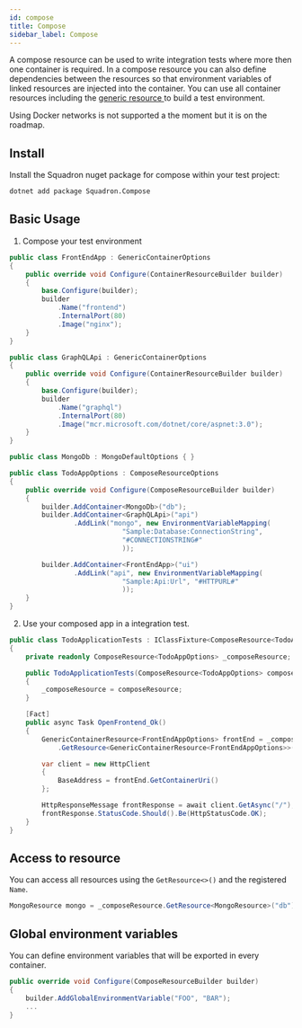 ```yaml
---
id: compose
title: Compose
sidebar_label: Compose
---
```


A compose resource can be used to write integration tests where more then one container is required.
In a compose resource you can also define dependencies between the resources so that
environment variables of linked resources are injected into the container.
You can use all container resources including the [generic resource ](generic-container.md) to
build a test environment.

Using Docker networks is not supported a the moment but it is on the roadmap.

## Install

Install the Squadron nuget package for compose within your test project:

```bash
dotnet add package Squadron.Compose
```

## Basic Usage

1. Compose your test environment

```csharp
public class FrontEndApp : GenericContainerOptions
{
    public override void Configure(ContainerResourceBuilder builder)
    {
        base.Configure(builder);
        builder
            .Name("frontend")
            .InternalPort(80)
            .Image("nginx");
    }
}

public class GraphQLApi : GenericContainerOptions
{
    public override void Configure(ContainerResourceBuilder builder)
    {
        base.Configure(builder);
        builder
            .Name("graphql")
            .InternalPort(80)
            .Image("mcr.microsoft.com/dotnet/core/aspnet:3.0");
    }
}

public class MongoDb : MongoDefaultOptions { }

public class TodoAppOptions : ComposeResourceOptions
{
    public override void Configure(ComposeResourceBuilder builder)
    {
        builder.AddContainer<MongoDb>("db");
        builder.AddContainer<GraphQLApi>("api")
                .AddLink("mongo", new EnvironmentVariableMapping(
                            "Sample:Database:ConnectionString",
                            "#CONNECTIONSTRING#"
                            ));

        builder.AddContainer<FrontEndApp>("ui")
                .AddLink("api", new EnvironmentVariableMapping(
                            "Sample:Api:Url", "#HTTPURL#"
                            ));
    }
}
```

2. Use your composed app in a integration test.

```csharp
public class TodoApplicationTests : IClassFixture<ComposeResource<TodoAppOptions>>
{
    private readonly ComposeResource<TodoAppOptions> _composeResource;

    public TodoApplicationTests(ComposeResource<TodoAppOptions> composeResource)
    {
        _composeResource = composeResource;
    }

    [Fact]
    public async Task OpenFrontend_Ok()
    {
        GenericContainerResource<FrontEndAppOptions> frontEnd = _composeResource
            .GetResource<GenericContainerResource<FrontEndAppOptions>>("ui");

        var client = new HttpClient
        {
            BaseAddress = frontEnd.GetContainerUri()
        };

        HttpResponseMessage frontResponse = await client.GetAsync("/");
        frontResponse.StatusCode.Should().Be(HttpStatusCode.OK);
    }
}
```

## Access to resource

You can access all resources using the `GetResource<>()` and the registered `Name`.

```csharp
MongoResource mongo = _composeResource.GetResource<MongoResource>("db");
```

## Global environment variables

You can define environment variables that will be exported in every container.

```csharp
public override void Configure(ComposeResourceBuilder builder)
{
    builder.AddGlobalEnvironmentVariable("FOO", "BAR");
    ...
}
```
